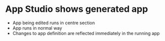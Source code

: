 App Studio shows generated app
==============================

- App being edited runs in centre section
- App runs in normal way
- Changes to app definition are reflected immediately in the running app